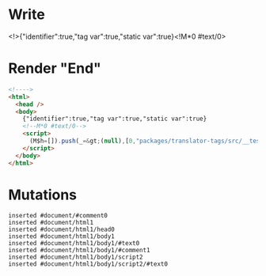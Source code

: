 # Write
  <!>{"identifier":true,"tag var":true,"static var":true}<!M*0 #text/0><script>(M$h=[]).push(_=>(null),[0,"packages/translator-tags/src/__tests__/fixtures/log-tag/template.marko_0",])</script>


# Render "End"
```html
<!---->
<html>
  <head />
  <body>
    {"identifier":true,"tag var":true,"static var":true}
    <!--M*0 #text/0-->
    <script>
      (M$h=[]).push(_=&gt;(null),[0,"packages/translator-tags/src/__tests__/fixtures/log-tag/template.marko_0",])
    </script>
  </body>
</html>
```

# Mutations
```
inserted #document/#comment0
inserted #document/html1
inserted #document/html1/head0
inserted #document/html1/body1
inserted #document/html1/body1/#text0
inserted #document/html1/body1/#comment1
inserted #document/html1/body1/script2
inserted #document/html1/body1/script2/#text0
```